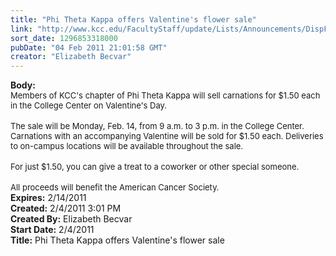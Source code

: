 ```yaml
---
title: "Phi Theta Kappa offers Valentine's flower sale"
link: "http://www.kcc.edu/FacultyStaff/update/Lists/Announcements/DispForm.aspx?ID=104"
sort_date: 1296853318000
pubDate: "04 Feb 2011 21:01:58 GMT"
creator: "Elizabeth Becvar"
---
```


<div><b>Body:</b> <div class=ExternalClassEB3F6C545DA941E1A035E2B5280FC5CC><div><font size=2>Members of KCC's chapter of Phi Theta Kappa will sell carnations for $1.50 each in the College Center on Valentine's Day.</font></div>
<div><br><font size=2>The sale will be Monday, Feb. 14, from 9 a.m. to 3 p.m. in the College Center. Carnations with an accompanying Valentine will be sold for $1.50 each. Deliveries to on-campus locations will be available throughout the sale. </font></div>
<div><br><font size=2>For just $1.50, you can give a treat to a coworker or other special someone.</font></div>
<div><br><font size=2>All proceeds will benefit the American Cancer Society.<br></font></div></div></div>
<div><b>Expires:</b> 2/14/2011</div>
<div><b>Created:</b> 2/4/2011 3:01 PM</div>
<div><b>Created By:</b> Elizabeth Becvar</div>
<div><b>Start Date:</b> 2/4/2011</div>
<div><b>Title:</b> Phi Theta Kappa offers Valentine&#39;s flower sale</div>
